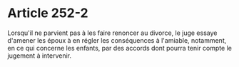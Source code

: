 # Article 252-2

Lorsqu'il ne parvient pas à les faire renoncer au divorce, le juge essaye d'amener les époux à en régler les conséquences à l'amiable, notamment, en ce qui concerne les enfants, par des accords dont pourra tenir compte le jugement à intervenir.
